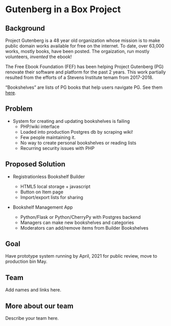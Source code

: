 # Gutenberg in a Box Project

## Background

Project Gutenberg is a 48 year old organization whose mission is to make public domain works available for free on the internet. To date, over 63,000 works, mostly books, have been posted. The orgaization, run mostly volunteers, _invented_ the ebook!

The Free Ebook Foundation (FEF) has been helping Project Gutenberg (PG) renovate their software and platform for the past 2 years. This work partially resulted from the efforts of a Stevens Institute temam from 2017-2018.

“Bookshelves” are lists of PG books that help users navigate PG. See them [here](https://www.gutenberg.org/wiki/Category:Bookshelf).


## Problem

- System for creating and updating bookshelves is failing
    - PHP/wiki interface
    - Loaded into production Postgres db by scraping wiki!
    - Few people maintaining it.
    - No way to create personal bookshelves or reading lists
    - Recurring security issues with PHP


## Proposed Solution

- Registrationless Bookshelf Builder
    - HTML5 local storage + javascript
    - Button on Item page
    - Import/export lists for sharing

- Bookshelf Management App
    - Python/Flask or Python/CherryPy with Postgres backend
    - Managers can make new bookshelves and categories
    - Moderators can add/remove items from Builder Bookshelves



## Goal

Have prototype system running by April, 2021 for public review, move to production bin May.

## Team

Add names and links here.

## More about our team 

Describe your team here.